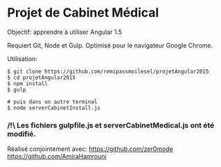 # Projet de Cabinet Médical 

Objectif: apprendre à utiliser Angular 1.5

Requiert Git, Node et Gulp. Optimisé pour le navigateur Google Chrome.

Utilisation:

	$ git clone https://github.com/remipassmoilesel/projetAngular2015
	$ cd projetAngular2015
	$ npm install
	$ gulp

	# puis dans un autre terminal
	$ node serverCabinetInstall.js

### /!\ Les fichiers gulpfile.js et serverCabinetMedical.js ont été modifié.

Réalisé conjointement avec:
    https://github.com/zer0mode
    https://github.com/AmiraHamrouni

